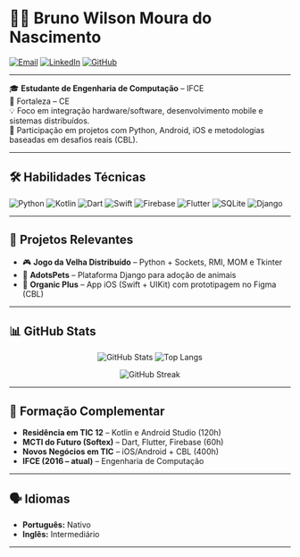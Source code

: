 # 👨‍💻 Bruno Wilson Moura do Nascimento

[![Email](https://img.shields.io/badge/Email-bruno.wilson.m@gmail.com-blue?style=flat-square&logo=gmail)](mailto:bruno.wilson.m@gmail.com)
[![LinkedIn](https://img.shields.io/badge/LinkedIn-BrunoWilson-blue?style=flat-square&logo=linkedin)](https://www.linkedin.com/in/bruno-wilson-moura-0a1031168/)
[![GitHub](https://img.shields.io/badge/GitHub-BrunoWil-black?style=flat-square&logo=github)](https://github.com/BrunoWil)

---

🎓 **Estudante de Engenharia de Computação** – IFCE  
📍 Fortaleza – CE  
💡 Foco em integração hardware/software, desenvolvimento mobile e sistemas distribuídos.  
🚀 Participação em projetos com Python, Android, iOS e metodologias baseadas em desafios reais (CBL).

---

## 🛠️ Habilidades Técnicas

![Python](https://img.shields.io/badge/Python-3776AB?style=flat-square&logo=python&logoColor=white)
![Kotlin](https://img.shields.io/badge/Kotlin-7F52FF?style=flat-square&logo=kotlin&logoColor=white)
![Dart](https://img.shields.io/badge/Dart-0175C2?style=flat-square&logo=dart&logoColor=white)
![Swift](https://img.shields.io/badge/Swift-FA7343?style=flat-square&logo=swift&logoColor=white)
![Firebase](https://img.shields.io/badge/Firebase-FFCA28?style=flat-square&logo=firebase&logoColor=black)
![Flutter](https://img.shields.io/badge/Flutter-02569B?style=flat-square&logo=flutter&logoColor=white)
![SQLite](https://img.shields.io/badge/SQLite-003B57?style=flat-square&logo=sqlite&logoColor=white)
![Django](https://img.shields.io/badge/Django-092E20?style=flat-square&logo=django&logoColor=white)

---

## 📁 Projetos Relevantes

- 🎮 **Jogo da Velha Distribuído** – Python + Sockets, RMI, MOM e Tkinter  
- 🐾 **AdotsPets** – Plataforma Django para adoção de animais  
- 🌱 **Organic Plus** – App iOS (Swift + UIKit) com prototipagem no Figma (CBL)

---

## 📊 GitHub Stats

<div align="center">

![GitHub Stats](https://github-readme-stats.vercel.app/api?username=BrunoWil&show_icons=true&theme=radical&hide_title=true)
![Top Langs](https://github-readme-stats.vercel.app/api/top-langs/?username=BrunoWil&layout=compact&theme=radical)

![GitHub Streak](https://github-readme-streak-stats.herokuapp.com?user=BrunoWil&theme=radical&hide_border=true)

</div>

---

## 🌱 Formação Complementar

- **Residência em TIC 12** – Kotlin e Android Studio (120h)  
- **MCTI do Futuro (Softex)** – Dart, Flutter, Firebase (60h)  
- **Novos Negócios em TIC** – iOS/Android + CBL (400h)  
- **IFCE (2016 – atual)** – Engenharia de Computação

---

## 🗣️ Idiomas

- **Português:** Nativo  
- **Inglês:** Intermediário

---
